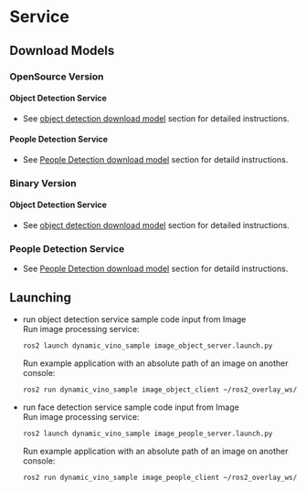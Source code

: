 # Service
## Download Models
### OpenSource Version
#### Object Detection Service
* See [object detection download model](https://github.com/RachelRen05/Openvino_readme/blob/master/doc/inferences/Object_Detection.md#mobilenet-ssd) section for detailed instructions.

#### People Detection Service
* See [People Detection download model](https://github.com/RachelRen05/Openvino_readme/blob/master/doc/inferences/Face_Detection.md#opensource-version) section for detaild instructions.

### Binary Version
#### Object Detection Service
* See [object detection download model](https://github.com/RachelRen05/Openvino_readme/blob/master/doc/inferences/Object_Detection.md#mobilenet-ssd-1) section for detailed instructions.

### People Detection Service
* See [People Detection download model](https://github.com/RachelRen05/Openvino_readme/blob/master/doc/inferences/Face_Detection.md#opensource-version) section for detaild instructions.

## Launching
* run object detection service sample code input from Image  
  Run image processing service:
	```bash
	ros2 launch dynamic_vino_sample image_object_server.launch.py
	```
  Run example application with an absolute path of an image on another console:
	```bash
	ros2 run dynamic_vino_sample image_object_client ~/ros2_overlay_ws/src/ros2_openvino_toolkit/data/images/car.png
	```
* run face detection service sample code input from Image  
  Run image processing service:
	```bash
	ros2 launch dynamic_vino_sample image_people_server.launch.py
	```
  Run example application with an absolute path of an image on another console:
	```bash
	ros2 run dynamic_vino_sample image_people_client ~/ros2_overlay_ws/src/ros2_openvino_toolkit/data/images/team.jpg
	```

